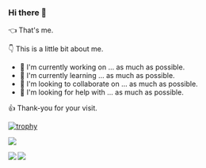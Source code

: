 ### Hi there 👋

👈 That's me.

👇 This is a little bit about me.

- 🔭 I'm currently working on ... as much as possible.
- 🌱 I'm currently learning ... as much as possible.
- 👯 I'm looking to collaborate on ... as much as possible.
- 🤔 I'm looking for help with ... as much as possible.

👍 Thank-you for your visit.

[![trophy](https://github-profile-trophy.vercel.app/?username=keithtmccartney&title=Commit,Repositories,PullRequest)](https://github.com/ryo-ma/github-profile-trophy)

![](https://komarev.com/ghpvc/?username=keithtmccartney)

<a href="https://github.com/anuraghazra/github-readme-stats">
  <img align="left" src="https://github-readme-stats.vercel.app/api?username=keithtmccartney&hide=contribs,prs&count_private=true&show_icons=true" />
</a>
<a href="https://github.com/anuraghazra/convoychat">
  <img align="left" src="https://github-readme-stats.vercel.app/api/top-langs/?username=keithtmccartney" />
</a>

